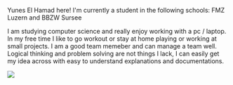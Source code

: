 Yunes El Hamad here! 
I'm currently a student in the following schools: FMZ Luzern and BBZW Sursee

I am studying computer science and really enjoy working with a pc / laptop. In my free time I like to go workout or stay at home playing or working at small projects. I am a good team memeber and can manage a team well.
Logical thinking and problem solving are not things I lack, I can easily get my idea across with easy to understand explanations and documentations.

<img src="https://github-readme-stats.vercel.app/api?username=thayuyu"/>
